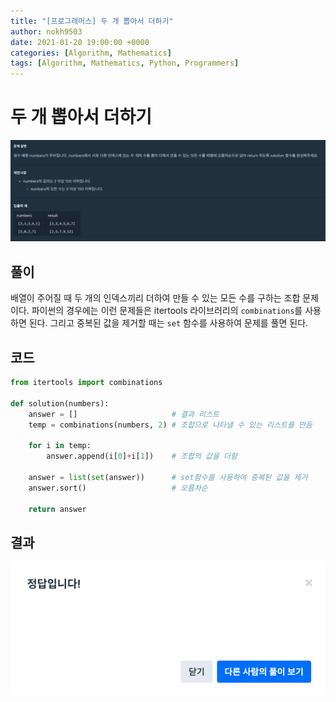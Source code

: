 ```yaml
---
title: "[프로그래머스] 두 개 뽑아서 더하기"
author: nokh9503
date: 2021-01-20 19:00:00 +0000
categories: [Algorithm, Mathematics]
tags: [Algorithm, Mathematics, Python, Programmers]
---
```


# 두 개 뽑아서 더하기

![programmers(두 개 뽑아서 더하기)](/assets/img/algorithm/programmers/mathematics/두_개_뽑아서_더하기.png)

## 풀이

배열이 주어질 때 두 개의 인덱스끼리 더하여 만들 수 있는 모든 수를 구하는 조합 문제이다. 파이썬의 경우에는 이런 문제들은 itertools 라이브러리의 `combinations`를 사용하면 된다. 그리고 중복된 값을 제거할 때는 `set` 함수를 사용하여 문제를 풀면 된다.

## 코드

```python
from itertools import combinations

def solution(numbers):
    answer = []                     # 결과 리스트
    temp = combinations(numbers, 2) # 조합으로 나타낼 수 있는 리스트를 만듬

    for i in temp:
        answer.append(i[0]+i[1])    # 조합의 값을 더함

    answer = list(set(answer))      # set함수를 사용하여 중복된 값을 제거
    answer.sort()                   # 오름차순

    return answer
```

## 결과

![programmers(두 개 뽑아서 더하기)](/assets/img/algorithm/programmers/mathematics/두_개_뽑아서_더하기_res.png)